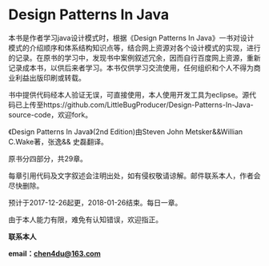 # Design Patterns In Java

本书是作者学习java设计模式时，根据《Design Patterns In Java》一书对设计模式的介绍顺序和体系结构知识点等，结合网上资源对各个设计模式的实现，进行的记录。在原书的学习中，发现书中案例叙述冗余，因而自行百度网上资源，重新记录成本书，以供后来者学习。本书仅供学习交流使用，任何组织和个人不得为商业利益出版印刷或转载。

书中提供代码经本人验证无误，可直接使用，本人使用开发工具为eclipse。源代码已上传至https://github.com/LittleBugProducer/Design-Patterns-In-Java-source-code，欢迎fork。

《Design Patterns In Java》\(2nd Edition\)由Steven John Metsker&&Willian C.Wake著，张逸&& 史磊翻译。

原书分四部分，共29章。

每章引用代码及文字叙述会注明出处，如有侵权敬请谅解。邮件联系本人，作者会尽快删除。

预计于2017-12-26起更，2018-01-26结束。每日一章。

由于本人能力有限，难免有认知错误，欢迎指正。

**联系本人**

**email：chen4du@163.com**

